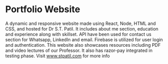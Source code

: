 # Portfolio Website
A dynamic and responsive website made using React, Node, HTML and CSS, and hosted for Dr S.T. Patil. 
It includes about me section, education and experience along with skillset. 
API have been used for contact us section for Whatsapp, LinkedIn and email.
Firebase is utilized for user login and authentication.
This website also showcases resources including PDF and video lectures of our Professor. It also has razor-pay integrated in testing phase.
Visit www.stpatil.com for more info
